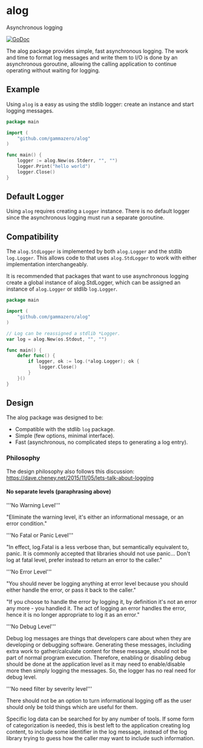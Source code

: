 # alog
Asynchronous logging

[![GoDoc](https://godoc.org/github.com/gammazero/alog?status.svg)](https://godoc.org/github.com/gammazero/alog)

The alog package provides simple, fast asynchronous logging.  The work and time to format log messages and write them to I/O is done by an asynchronous goroutine, allowing the calling application to continue operating without waiting for logging. 


## Example

Using `alog` is a easy as using the stdlib logger: create an instance and start logging messages.

```go
package main

import (
    "github.com/gammazero/alog"
)

func main() {
    logger := alog.New(os.Stderr, "", "")
    logger.Print("hello world")
    logger.Close()
}
```

## Default Logger

Using `alog` requires creating a `Logger` instance.  There is no default logger since the asynchronous logging must run a separate goroutine.

## Compatibility

The `alog.StdLogger` is implemented by both `alog.Logger` and the stdlib `log.Logger`.  This allows code to that uses `alog.StdLogger` to work with either implementation interchangeably.

It is recommended that packages that want to use asynchronous logging create a global instance of alog.StdLogger, which can be assigned an instance of `alog.Logger` or stdlib `log.Logger`.

```go
package main

import (
    "github.com/gammazero/alog"
)

// Log can be reassigned a stdlib *Logger.
var log = alog.New(os.Stdout, "", "")

func main() {
    defer func() {
        if logger, ok := log.(*alog.Logger); ok {
            logger.Close()
        }
    }()
}
```

## Design

The alog package was designed to be:

- Compatible with the stdlib `log` package.
- Simple (few options, minimal interface).
- Fast (asynchronous, no complicated steps to generating a log entry).


### Philosophy

The design philosophy also follows this discussion:
https://dave.cheney.net/2015/11/05/lets-talk-about-logging

#### No separate levels (paraphrasing above)

'''No Warning Level'''

"Eliminate the warning level, it's either an informational message, or an error condition."

'''No Fatal or Panic Level'''

"In effect, log.Fatal is a less verbose than, but semantically equivalent to, panic. It is commonly accepted that libraries should not use panic...  Don't log at fatal level, prefer instead to return an error to the caller."

'''No Error Level'''

"You should never be logging anything at error level because you should either handle the error, or pass it back to the caller."

"If you choose to handle the error by logging it, by definition it's not an error any more - you handled it. The act of logging an error handles the error, hence it is no longer appropriate to log it as an error."

'''No Debug Level'''

Debug log messages are things that developers care about when they are developing or debugging software.  Generating these messages, including extra work to gather/calculate content for these message, should not be part of normal program execution.  Therefore, enabling or disabling debug should be done at the application level as it may need to enable/disable more then simply logging the messages.  So, the logger has no real need for debug level.

'''No need filter by severity level'''

There should not be an option to turn informational logging off as the user should only be told things which are useful for them.

Specific log data can be searched for by any number of tools.  If some form of categorization is needed, this is best left to the application creating log content, to include some identifier in the log message, instead of the log library trying to guess how the caller may want to include such information.
